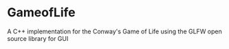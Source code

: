 # GameofLife
A C++ implementation for the Conway's Game of Life using the GLFW open source library for GUI
